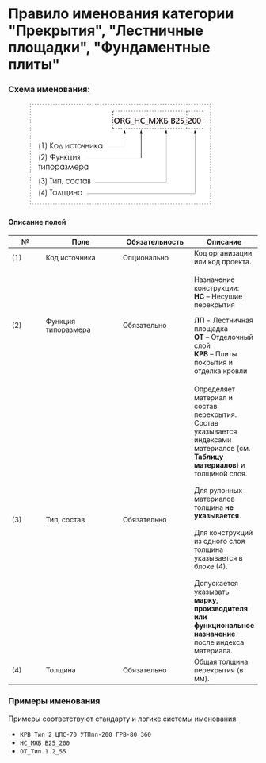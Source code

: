 # Правило именования категории "Прекрытия", "Лестничные площадки", "Фундаментные плиты"

### Схема именования:

<figure><img src="../../.gitbook/assets/image (24).png" alt="" width="372"><figcaption></figcaption></figure>

#### Описание полей

<table><thead><tr><th width="69">№</th><th width="163">Поле</th><th width="136">Обязательность</th><th>Описание</th></tr></thead><tbody><tr><td>(1)</td><td>Код источника</td><td>Опционально</td><td>Код организации или код проекта.</td></tr><tr><td>(2)</td><td>Функция типоразмера</td><td>Обязательно</td><td><p>Назначение конструкции:<br><strong>НС</strong> – Несущие перекрытия</p><p><strong>ЛП</strong> - Лестничная площадка<br><strong>ОТ</strong> – Отделочный слой<br><strong>КРВ</strong> – Плиты покрытия и отделка кровли</p></td></tr><tr><td>(3)</td><td>Тип, состав</td><td>Обязательно</td><td>Определяет материал и состав перекрытия.<br>Состав указывается индексами материалов (см. <a href="pravilo-imenovaniya-materialov.md"><strong>Таблицу</strong></a> <strong>материалов</strong>) и толщиной слоя.<br><br>Для рулонных материалов толщина <strong>не указывается</strong>.<br><br>Для конструкций из одного слоя толщина указывается в блоке (4).<br><br>Допускается указывать <strong>марку, производителя или функциональное назначение</strong> после индекса материала.</td></tr><tr><td>(4)</td><td>Толщина</td><td>Обязательно</td><td>Общая толщина перекрытия (в мм).</td></tr></tbody></table>

### Примеры именования

Примеры соответствуют стандарту и логике системы именования:

* `КРВ_Тип 2 ЦПС-70 УТПпп-200 ГРВ-80_360`
* `НС_МЖБ B25_200`
* `ОТ_Тип 1.2_55`
